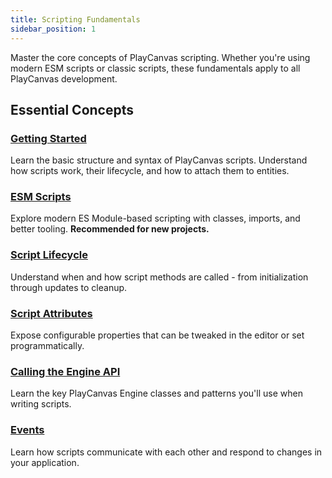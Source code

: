 ```yaml
---
title: Scripting Fundamentals
sidebar_position: 1
---
```


Master the core concepts of PlayCanvas scripting. Whether you're using modern ESM scripts or classic scripts, these fundamentals apply to all PlayCanvas development.

## Essential Concepts

### [Getting Started](./getting-started/)

Learn the basic structure and syntax of PlayCanvas scripts. Understand how scripts work, their lifecycle, and how to attach them to entities.

### [ESM Scripts](./esm-scripts/)

Explore modern ES Module-based scripting with classes, imports, and better tooling. **Recommended for new projects.**

### [Script Lifecycle](./script-lifecycle/)

Understand when and how script methods are called - from initialization through updates to cleanup.

### [Script Attributes](./script-attributes/)

Expose configurable properties that can be tweaked in the editor or set programmatically.

### [Calling the Engine API](./engine-api/)

Learn the key PlayCanvas Engine classes and patterns you'll use when writing scripts.

### [Events](./events/)

Learn how scripts communicate with each other and respond to changes in your application.

